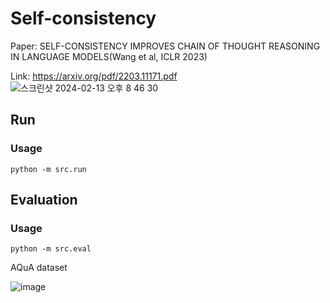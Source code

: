 # Self-consistency

Paper: SELF-CONSISTENCY IMPROVES CHAIN OF THOUGHT REASONING IN LANGUAGE MODELS(Wang et al, ICLR 2023)

Link: https://arxiv.org/pdf/2203.11171.pdf
![스크린샷 2024-02-13 오후 8 46 30](https://github.com/akpe12/Self-consistency/assets/77143331/8a81ac8a-19cb-419d-b411-cdb40af01564)

## Run
### Usage
```
python -m src.run
```
## Evaluation
### Usage
```
python -m src.eval
```

AQuA dataset


![image](https://github.com/akpe12/Self-consistency/assets/77143331/31b2f64d-9a09-477e-a3f7-4f1304d557ae)
